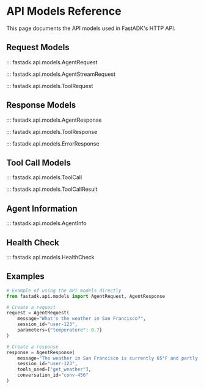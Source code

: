 # API Models Reference

This page documents the API models used in FastADK's HTTP API.

## Request Models

::: fastadk.api.models.AgentRequest

::: fastadk.api.models.AgentStreamRequest

::: fastadk.api.models.ToolRequest

## Response Models

::: fastadk.api.models.AgentResponse

::: fastadk.api.models.ToolResponse

::: fastadk.api.models.ErrorResponse

## Tool Call Models

::: fastadk.api.models.ToolCall

::: fastadk.api.models.ToolCallResult

## Agent Information

::: fastadk.api.models.AgentInfo

## Health Check

::: fastadk.api.models.HealthCheck

## Examples

```python
# Example of using the API models directly
from fastadk.api.models import AgentRequest, AgentResponse

# Create a request
request = AgentRequest(
    message="What's the weather in San Francisco?",
    session_id="user-123",
    parameters={"temperature": 0.7}
)

# Create a response
response = AgentResponse(
    message="The weather in San Francisco is currently 65°F and partly cloudy.",
    session_id="user-123",
    tools_used=["get_weather"],
    conversation_id="conv-456"
)
```
